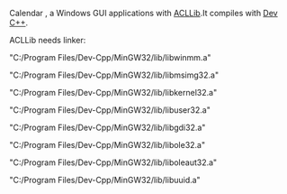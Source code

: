Calendar , a Windows GUI applications with [ACLLib][0].It compiles with [Dev C++][1].

ACLLib needs linker:

"C:/Program Files/Dev-Cpp/MinGW32/lib/libwinmm.a"

"C:/Program Files/Dev-Cpp/MinGW32/lib/libmsimg32.a"

"C:/Program Files/Dev-Cpp/MinGW32/lib/libkernel32.a"

"C:/Program Files/Dev-Cpp/MinGW32/lib/libuser32.a"

"C:/Program Files/Dev-Cpp/MinGW32/lib/libgdi32.a"

"C:/Program Files/Dev-Cpp/MinGW32/lib/libole32.a"

"C:/Program Files/Dev-Cpp/MinGW32/lib/liboleaut32.a"

"C:/Program Files/Dev-Cpp/MinGW32/lib/libuuid.a"


[0]:https://github.com/wengkai/ACLLib
[1]:http://yun.baidu.com/s/1eQEPfoe
